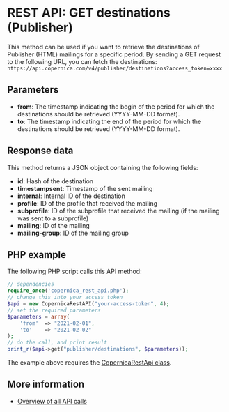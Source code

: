 # REST API: GET destinations (Publisher)
This method can be used if you want to retrieve the destinations of Publisher (HTML) mailings for a specific period. By sending a GET request to the following URL,
you can fetch the destinations:
`https://api.copernica.com/v4/publisher/destinations?access_token=xxxx`

## Parameters
* **from**: The timestamp indicating the begin of the period for which the destinations should be retrieved (YYYY-MM-DD format).
* **to**: The timestamp indicating the end of the period for which the destinations should be retrieved (YYYY-MM-DD format).

## Response data
This method returns a JSON object containing the following fields:
* **id**: Hash of the destination
* **timestampsent**: Timestamp of the sent mailing
* **internal**: Internal ID of the destination
* **profile**: ID of the profile that received the mailing
* **subprofile**: ID of the subprofile that received the mailing (if the mailing was sent to a subprofile)
* **mailing**: ID of the mailing
* **mailing-group**: ID of the mailing group

## PHP example
The following PHP script calls this API method:
```php
// dependencies
require_once('copernica_rest_api.php');
// change this into your access token
$api = new CopernicaRestAPI("your-access-token", 4);
// set the required parameters
$parameters = array(
    'from'  => "2021-02-01",
    'to'    => "2021-02-02"
);
// do the call, and print result
print_r($api->get("publisher/destinations", $parameters));
```
The example above requires the [CopernicaRestApi class](rest-php).

## More information
* [Overview of all API calls](./rest-api.md)

